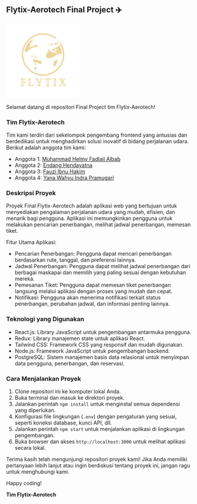 ## Flytix-Aerotech Final Project ✈️

<img src="src/assets/images/logo_transparent.png" width="200" alt="Flytix-Aertech Logo">

Selamat datang di repositori Final Project tim Flytix-Aerotech!

### Tim Flytix-Aerotech

Tim kami terdiri dari sekelompok pengembang frontend yang antusias dan berdedikasi untuk menghadirkan solusi inovatif di bidang perjalanan udara. Berikut adalah anggota tim kami:

- Anggota 1: [Muhammad Helmy Fadlail Albab](https://github.com/helmyfadlail)
- Anggota 2: [Endang Hendayatna](https://github.com/endanghendayatna)
- Anggota 3: [Fauzi Ibnu Hakim](https://github.com/fauziibnuhkm)
- Anggota 4: [Yana Wahyu Indra Pramugari](https://github.com/INleanRe)

### Deskripsi Proyek

Proyek Final Flytix-Aerotech adalah aplikasi web yang bertujuan untuk menyediakan pengalaman perjalanan udara yang mudah, efisien, dan menarik bagi pengguna. Aplikasi ini memungkinkan pengguna untuk melakukan pencarian penerbangan, melihat jadwal penerbangan, memesan tiket.

Fitur Utama Aplikasi:

- Pencarian Penerbangan: Pengguna dapat mencari penerbangan berdasarkan rute, tanggal, dan preferensi lainnya.
- Jadwal Penerbangan: Pengguna dapat melihat jadwal penerbangan dari berbagai maskapai dan memilih yang paling sesuai dengan kebutuhan mereka.
- Pemesanan Tiket: Pengguna dapat memesan tiket penerbangan langsung melalui aplikasi dengan proses yang mudah dan cepat.
- Notifikasi: Pengguna akan menerima notifikasi terkait status penerbangan, perubahan jadwal, dan informasi penting lainnya.

### Teknologi yang Digunakan

- React.js: Library JavaScript untuk pengembangan antarmuka pengguna.
- Redux: Library manajemen state untuk aplikasi React.
- Tailwind CSS: Framework CSS yang responsif dan mudah digunakan.
- Node.js: Framework JavaScript untuk pengembangan backend.
- PostgreSQL: Sistem manajemen basis data relasional untuk menyimpan data pengguna, penerbangan, dan reservasi.

### Cara Menjalankan Proyek

1. Clone repositori ini ke komputer lokal Anda.
2. Buka terminal dan masuk ke direktori proyek.
3. Jalankan perintah `npm install` untuk menginstal semua dependensi yang diperlukan.
4. Konfigurasi file lingkungan (`.env`) dengan pengaturan yang sesuai, seperti koneksi database, kunci API, dll.
5. Jalankan perintah `npm start` untuk menjalankan aplikasi di lingkungan pengembangan.
6. Buka browser dan akses `http://localhost:3000` untuk melihat aplikasi secara lokal.

Terima kasih telah mengunjungi repositori proyek kami! Jika Anda memiliki pertanyaan lebih lanjut atau ingin berdiskusi tentang proyek ini, jangan ragu untuk menghubungi kami.


Happy coding!

**Tim Flytix-Aerotech**
